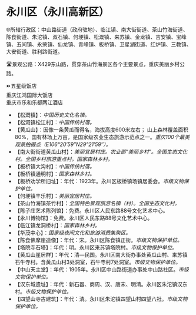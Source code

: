 # 永川区（永川高新区）
🌐所辖行政区：中山路街道（政府驻地）、临江镇、南大街街道、茶山竹海街道、陈食街道、朱沱镇、双石镇、何埂镇、松溉镇、来苏镇、金龙镇、吉安镇、宝峰镇、五间镇、永荣镇、仙龙镇、青峰镇、板桥镇、卫星湖街道、红炉镇、三教镇、大安街道、胜利路街道。  
  
🛣️景观公路：X429东山路，贯穿茶山竹海景区各个主要景点，重庆美丽乡村公路。  
  
⏩五星级饭店  
重庆江鸿国际大饭店  
重庆市乐和乐都两江酒店  
  
* 【松溉镇】：*中国历史文化名镇。*
* 【松溉镇松江村】：*中国传统村落。*
* 【黄瓜山】：因像一条黄瓜而得名，海拔高度600米左右； 山上森林覆盖面积80%，国有林场上万亩，是国家级农业生态旅游示范点之一。*重庆100个最美观景拍摄点（E106°20′59″N29°21′59″）。*
* 【南大街街道黄瓜山村】：*美丽宜居村庄。农业部“美丽乡村”。全国生态文化村。全国乡村旅游重点村。国家森林乡村。*
* 【板桥镇大沟村】：*中国传统村落。*
* 【板桥镇通明村】：*国家森林乡村。*
* 【板桥劝学所旧址】：年代：1923年。永川区板桥镇场镇居委会。*市级文物保护单位。*  
* 【何埂镇丰乐村】：*美丽宜居村庄。*
* 【茶山竹海镇茶竹村】：*全国特色景观旅游名镇（村）。全国生态文化村。*
* 【陈子庄艺术陈列馆】：免费。永川区人民东路88号文化艺术中心。
* 【永川博物馆】：免费。永川区人民东路88号文化艺术中心。
* 【临江镇龙洞桥村】：*国家森林乡村。*
* 【华茂中心】：*国家级夜间文化和旅游消费集聚区。*  
* 【陈食佛摩崖造像】：年代：宋。永川区陈食镇正街。*市级文物保护单位。*  
* 【塔院寺石塔】：年代：明。永川区来苏镇塔院村。*市级文物保护单位。*  
* 【黄瓜山崖居群】：年代：清—民国。永川区南大街办事处黄瓜山村、来苏镇石牛寺村。含黄瓜山村3处洞室，石牛寺村7处洞室。*市级文物保护单位。*  
* 【中山天主堂】：年代：1905年。永川区中山路街道办事处中山路社区。*市级文物保护单位。*  
* 【汉东城遗址】：年代：新石器、商周、汉、唐宋、明清。永川区朱沱镇汉东村。*市级文物保护单位。*  
* 【四望山寺古建筑】：年代：清。永川区朱沱镇四望山村四望八社。*市级文物保护单位。*  